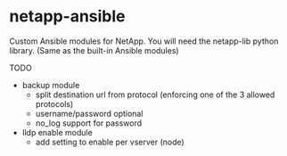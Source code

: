 # netapp-ansible

Custom Ansible modules for NetApp. 
You will need the netapp-lib python library. (Same as the built-in Ansible modules)


TODO  
* backup module
  * split destination url from protocol (enforcing one of the 3 allowed protocols)
  * username/password optional
  * no_log support for password
* lldp enable module
  * add setting to enable per vserver (node)
          

